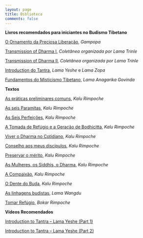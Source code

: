 ```yaml
---
layout: page
title: Biblioteca
comments: false
---
```


**Livros recomendados para iniciantes no Budismo Tibetano**

<a href="http://kalu.org.br/wpfd_file/gampopa-o-ornamento-da-preciosa-liberacao/">O Ornamento da Preciosa Liberação</a>, <i>Gampopa</i>

<a href="https://kalu.org.br/download/10/primeiro-nivel/1622/transmission-of-dharma-i.pdf">Transmission of Dharma I</a>, <i>Coletânea organizada por Lama Trinle</i>

<a href="https://kalu.org.br/download/10/primeiro-nivel/1621/transmission-of-dharma-ii.pdf">Transmission of Dharma II</a>, <i>Coletânea organizada por Lama Trinle</i>

<a href="https://kalu.org.br/download/10/primeiro-nivel/1623/lama-yeshe-introduction-to-tantra.pdf">Introduction do Tantra</a>, <i>Lama Yeshe</i> e <i>Lama Zopa</i>

<a href="https://kalu.org.br/download/10/primeiro-nivel/1624/govinda-fundamentos-do-misticismo-tibetano.pdf">Fundamentos do Misticismo Tibetano</a>, <i>Lama Anagarika Govinda</i>

**Textos**

<a href="https://kalu.org.br/download/49/i-kalu-rimpoche/1727/kalu-rimpoche-as-praticas-preliminares-comuns.pdf">As práticas preliminares comuns</a>, <i>Kalu Rimpoche</i>

<a href="https://kalu.org.br/download/10/geral/1543/kalu-rimpoche-as-seis-paramitas-1974.pdf">As seis Paramitas</a>, <i>Kalu Rimpoche</i>

<a href="https://kalu.org.br/download/49/i-kalu-rimpoche/1386/kalu-rimpoche-as-seis-perfeicoes-port_06-05-14.pdf">As Seis Perfeições</a>, <i>Kalu Rimpoche</i>

<a href="https://kalu.org.br/wpfd_file/kalu-rimpoche-a-tomada-do-refugio-e-a-geracao-da-bodhicitta-2/">A Tomada de Refúgio e a Geração de Bodhicitta</a>, <i>Kalu Rimpoche</i>

<a href="https://kalu.org.br/download/49/i-kalu-rimpoche/1781/kalu-rimpoche-viver-o-dharma-no-cotidiano.pdf">Viver o Dharma no Cotidiano</a>, <i>Kalu Rimpoche</i>

<a href="https://kalu.org.br/download/10/geral/1206/kalu-rimpoche-conselhos-aos-meus-discipulos.pdf">Conselho aos meus discípulos</a>, <i>Kalu Rimpoche</i>

<a href="https://kalu.org.br/download/49/i-kalu-rimpoche/1912/kalu-rimpoche-preservar-o-merito.pdf">Preservar o mérito</a>, <i>Kalu Rimpoche</i>

<a href="https://kalu.org.br/download/49/i-kalu-rimpoche/1797/kalu-rimpoche-as-mulheres-os-siddhis-o-dharma.pdf">As Mulheres, os Siddhis, o Dharma</a>, <i>Kalu Rimpoche</i>

<a href="https://kalu.org.br/download/49/i-kalu-rimpoche/1917/kalu-rimpoche-a-compaixa%CC%83o.pdf">A Compaixão</a>, <i>Kalu Rimpoche</i>

<a href="https://kalu.org.br/download/49/i-kalu-rimpoche/1788/kalu-rimpche-o-dente-do-buda.pdf">O Dente do Buda</a>, <i>Kalu Rimpoche</i>

<a href="https://kalu.org.br/download/10/geral/1556/lama-wangdu-linhagens-budistas.pdf">As linhagens budistas</a>, <i>Lama Wangdu</i>

<a href="https://kalu.org.br/download/10/geral/1516/bokar-rimpoche-tomar-refugio.pdf">Tomar Refúgio</a>, <i>Bokar Rimpoche</i>

**Vídeos Recomendados**

<a href="https://www.youtube.com/watch?v=5Fb8dpQ5dkA">Introduction to Tantra – Lama Yeshe (Part 1)</a>

<a href="https://www.youtube.com/watch?v=nfw9bUbzuHQ&t=482s">Introduction to Tantra – Lama Yeshe (Part 2)</a>
